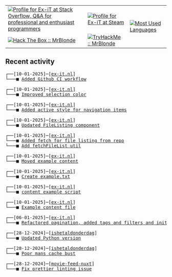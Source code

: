 <table>
    <tr>
        <td>
            <a href="https://stackoverflow.com/users/3351720/ex-it">
                <img alt="Profile for Ex-iT at Stack Overflow, Q&amp;A for professional and enthusiast programmers" src="https://stackoverflow.com/users/flair/3351720.png?theme=dark" />
            </a>
        </td>
        <td>
            <a href="https://steamcommunity.com/id/Ex-iT">
                <img alt="Profile for Ex-iT at Steam" src="https://steamcommunity-a.akamaihd.net/public/shared/images/header/globalheader_logo.png" />
            </a>
        </td>
        <td rowspan="2">
            <a href="https://github.com/Ex-iT/">
                <img alt="Most Used Languages" src="https://github-readme-stats.vercel.app/api/top-langs/?username=ex-it&layout=compact&theme=algolia" />
            </a>
        </td>
    </tr>
    <tr>
        <td>
            <a href="https://app.hackthebox.eu/profile/169430">
                <img alt="Hack The Box :: MrBlonde" src="https://www.hackthebox.eu/badge/image/169430" />
            </a>
        </td>
        <td>
            <a href="https://tryhackme.com/p/MrBlonde/">
                <img alt="TryHackMe :: MrBlonde" src="https://tryhackme-badges.s3.amazonaws.com/MrBlonde.png" />
            </a>
        </td>
    </tr>
</table>

<h2>Recent activity</h2>

<pre>
┌──[10-01-2025]─[<a href="https://github.com/Ex-iT/ex-it.nl">ex-it.nl</a>]
└───■ <a href="https://github.com/Ex-iT/ex-it.nl/commit/726b9a59f413113fa84f488a80d92ef37272e517">Added Github CI workflow</a><br />
┌──[10-01-2025]─[<a href="https://github.com/Ex-iT/ex-it.nl">ex-it.nl</a>]
└───■ <a href="https://github.com/Ex-iT/ex-it.nl/commit/6e1a4af6121c9172ba56f87313fa6247669a9507">Improved selection color</a><br />
┌──[10-01-2025]─[<a href="https://github.com/Ex-iT/ex-it.nl">ex-it.nl</a>]
└───■ <a href="https://github.com/Ex-iT/ex-it.nl/commit/69be12f79991ffc90f51efa535afb1c05977b82c">Added active style for navigation items</a><br />
┌──[10-01-2025]─[<a href="https://github.com/Ex-iT/ex-it.nl">ex-it.nl</a>]
└───■ <a href="https://github.com/Ex-iT/ex-it.nl/commit/27f0a947829f090174d6a894064580de56473075">Updated FileListing component</a><br />
┌──[10-01-2025]─[<a href="https://github.com/Ex-iT/ex-it.nl">ex-it.nl</a>]
└───■ <a href="https://github.com/Ex-iT/ex-it.nl/commit/f1babc34c5c4d319636de9e31eaeda646b7d4098">Added fetch for file listing from repo</a>
└───■ <a href="https://github.com/Ex-iT/ex-it.nl/commit/10828c698dcf15ac778ed8e034232ac9873c30db">Add fetchFileList util</a><br />
┌──[10-01-2025]─[<a href="https://github.com/Ex-iT/ex-it.nl">ex-it.nl</a>]
└───■ <a href="https://github.com/Ex-iT/ex-it.nl/commit/1722e253164ba27300a6f411a6281cecb2367482">Moved example content</a><br />
┌──[10-01-2025]─[<a href="https://github.com/Ex-iT/ex-it.nl">ex-it.nl</a>]
└───■ <a href="https://github.com/Ex-iT/ex-it.nl/commit/bfc9b743868221c6841d685709e420841e0a7590">Create example.txt</a><br />
┌──[10-01-2025]─[<a href="https://github.com/Ex-iT/ex-it.nl">ex-it.nl</a>]
└───■ <a href="https://github.com/Ex-iT/ex-it.nl/commit/9354d4a3bd321771158de72ca83028da90545f61">content example script</a><br />
┌──[10-01-2025]─[<a href="https://github.com/Ex-iT/ex-it.nl">ex-it.nl</a>]
└───■ <a href="https://github.com/Ex-iT/ex-it.nl/commit/3d6ca92a999119f6ac5821ccc5eb567ac72325fb">Example content file</a><br />
┌──[06-01-2025]─[<a href="https://github.com/Ex-iT/ex-it.nl">ex-it.nl</a>]
└───■ <a href="https://github.com/Ex-iT/ex-it.nl/commit/528c51d460e3478a4204a5dc639ad60a76a98ffa">Refactored pagination, added tags and filters and initial fetching of file list from github</a><br />
┌──[28-12-2024]─[<a href="https://github.com/Ex-iT/ishetaldonderdag">ishetaldonderdag</a>]
└───■ <a href="https://github.com/Ex-iT/ishetaldonderdag/commit/e8e0eb4a26547f573ea05ef97e3e7aaa580326ff">Updated Python version</a><br />
┌──[28-12-2024]─[<a href="https://github.com/Ex-iT/ishetaldonderdag">ishetaldonderdag</a>]
└───■ <a href="https://github.com/Ex-iT/ishetaldonderdag/commit/edb0776d1d3940a420eba80c2fcaef8540cf559d">Poor mans cache bust</a><br />
┌──[28-12-2024]─[<a href="https://github.com/Ex-iT/movie-feed-nuxt">movie-feed-nuxt</a>]
└───■ <a href="https://github.com/Ex-iT/movie-feed-nuxt/commit/cd3c104d9a94afcacf9cded9b21ada97ecd3c53b">Fix prettier linting issue</a><br />
</pre>